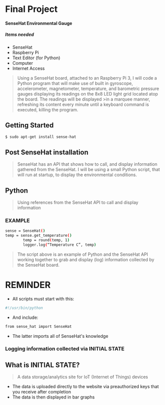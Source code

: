 # Final Project
#### SenseHat Environmental Gauge
##### Items needed
-	SenseHat
-	Raspberry Pi 
-	Text Editor (for Python)
-	Computer 
-	Internet Access

>Using a SenseHat board, attached to an Raspberry Pi 3,  I will code a Python program that will make use of built in gyroscope, accelerometer, magnetometer, temperature, and barometric pressure gauges displaying its readings on the 8x8 LED light grid located atop the board. The readings will be displayed >in a marquee manner, refreshing its content every minute until a keyboard command is executed, killing the program. 

## Getting Started
```sh
$ sudo apt-get install sense-hat
```

## Post SenseHat installation
>SenseHat has an API that shows how to call, and display information gathered from the SenseHat. 
I will be using a small Python script, that will run at startup, to display the environmental conditions. 

## Python 
>Using references from the SenseHat API to call and display information
### EXAMPLE 
```sh
sense = SenseHat()
temp = sense.get_temperature()
		temp = round(temp, 1)
		logger.log(“Temperature C”, temp)
```
>The script above is an example of Python and the SenseHat API working together to grab and display (log) 
information collected by the SenseHat board.

# REMINDER 
- All scripts must start with this:
```sh
#!/usr/bin/python
```
- And include:
```sh
from sense_hat import SenseHat 
```
- The latter imports all of SenseHat's knowledge 
### Logging information collected via INITIAL STATE

## What is INITIAL STATE?
>A data storage/analytics site for IoT (Internet of Things) devices
- The data is uploaded directly to the website via preauthorized keys that you receive after completion
- The data is then displayed in bar graphs
